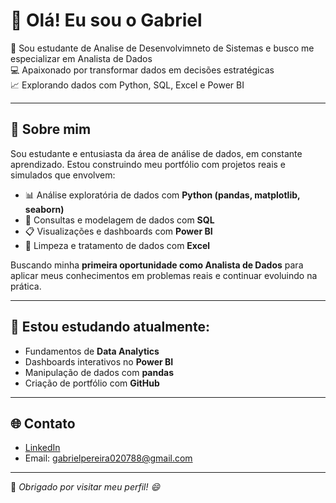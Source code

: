 # 👋 Olá! Eu sou o Gabriel

🎯 Sou estudante de Analise de Desenvolvimneto de Sistemas e busco me especializar em Analista de Dados  
💻 Apaixonado por transformar dados em decisões estratégicas  
📈 Explorando dados com Python, SQL, Excel e Power BI  

---

## 🚀 Sobre mim

Sou estudante e entusiasta da área de análise de dados, em constante aprendizado. Estou construindo meu portfólio com projetos reais e simulados que envolvem:

- 📊 Análise exploratória de dados com **Python (pandas, matplotlib, seaborn)**
- 🧮 Consultas e modelagem de dados com **SQL**
- 📋 Visualizações e dashboards com **Power BI**
- 📂 Limpeza e tratamento de dados com **Excel**

Buscando minha **primeira oportunidade como Analista de Dados** para aplicar meus conhecimentos em problemas reais e continuar evoluindo na prática.

---

## 🧠 Estou estudando atualmente:

- Fundamentos de **Data Analytics**
- Dashboards interativos no **Power BI**
- Manipulação de dados com **pandas**
- Criação de portfólio com **GitHub**

---

## 🌐 Contato

- [LinkedIn](http://linkedin.com/in/gabriel-pereira-gonçalves-26a792356)
- Email: gabrielpereira020788@gmail.com

---

📌 *Obrigado por visitar meu perfil! 😄*
